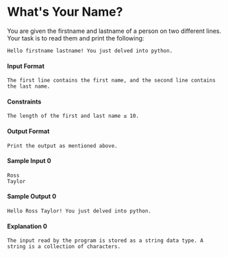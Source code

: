 # What's Your Name?

You are given the firstname and lastname of a person on two different lines. Your task is to read them and print the following:

    Hello firstname lastname! You just delved into python.

#### Input Format
    The first line contains the first name, and the second line contains the last name.

#### Constraints
    The length of the first and last name ≤ 10.

#### Output Format
    Print the output as mentioned above.

#### Sample Input 0
    Ross
    Taylor

#### Sample Output 0
    Hello Ross Taylor! You just delved into python.

#### Explanation 0
    The input read by the program is stored as a string data type. A string is a collection of characters.
